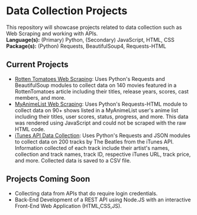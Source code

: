 Data Collection Projects
========================

This repository will showcase projects related to data collection such as Web Scraping and working with APIs.  
**Language(s):** (Primary) Python, (Secondary) JavaScript, HTML, CSS  
**Package(s):** (Python) Requests, BeautifulSoup4, Requests-HTML

Current Projects
----------------
* [Rotten Tomatoes Web Scraping](./Rotten%20Tomatoes%20Web%20Scraping): Uses Python's Requests and BeautifulSoup modules to collect data on 140 movies featured in a RottenTomatoes article including their titles, release years, scores, cast members, and more.
* [MyAnimeList Web Scraping](./MyAnimeList%20Web%20Scraping): Uses Python's Requests-HTML module to collect data on 90+ shows listed in a MyAnimeList user's anime list including their titles, user scores, status, progress, and more. This data was rendered using JavaScript and could not be scraped with the raw HTML code.
* [iTunes API Data Collection](./iTunes%20API%20Data%20Collection): Uses Python's Requests and JSON modules to collect data on 200 tracks by The Beatles from the iTunes API. Information collected of each track include their artist's names, collection and track names, track ID, respective iTunes URL, track price, and more. Collected data is saved to a CSV file.

Projects Coming Soon
--------------------
* Collecting data from APIs that do require login credentials.
* Back-End Development of a REST API using Node.JS with an interactive Front-End Web Application (HTML,CSS,JS).